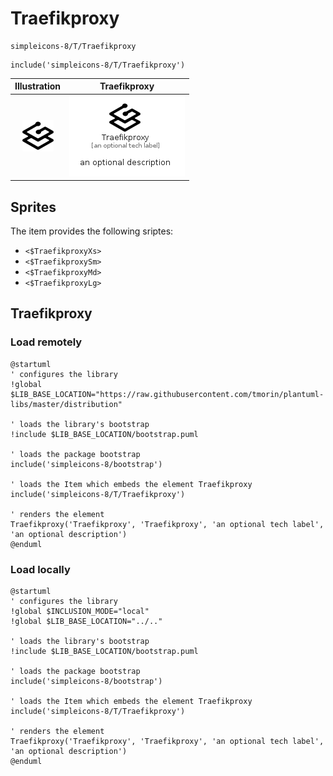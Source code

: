 # Traefikproxy


```text
simpleicons-8/T/Traefikproxy
```

```text
include('simpleicons-8/T/Traefikproxy')
```



| Illustration | Traefikproxy |
| :---: | :---: |
| ![illustration for Illustration](../../simpleicons-8/T/Traefikproxy.png) | ![illustration for Traefikproxy](../../simpleicons-8/T/Traefikproxy.Local.png) |



## Sprites
The item provides the following sriptes:

- `<$TraefikproxyXs>`
- `<$TraefikproxySm>`
- `<$TraefikproxyMd>`
- `<$TraefikproxyLg>`





## Traefikproxy

### Load remotely
```plantuml
@startuml
' configures the library
!global $LIB_BASE_LOCATION="https://raw.githubusercontent.com/tmorin/plantuml-libs/master/distribution"

' loads the library's bootstrap
!include $LIB_BASE_LOCATION/bootstrap.puml

' loads the package bootstrap
include('simpleicons-8/bootstrap')

' loads the Item which embeds the element Traefikproxy
include('simpleicons-8/T/Traefikproxy')

' renders the element
Traefikproxy('Traefikproxy', 'Traefikproxy', 'an optional tech label', 'an optional description')
@enduml
```

### Load locally
```plantuml
@startuml
' configures the library
!global $INCLUSION_MODE="local"
!global $LIB_BASE_LOCATION="../.."

' loads the library's bootstrap
!include $LIB_BASE_LOCATION/bootstrap.puml

' loads the package bootstrap
include('simpleicons-8/bootstrap')

' loads the Item which embeds the element Traefikproxy
include('simpleicons-8/T/Traefikproxy')

' renders the element
Traefikproxy('Traefikproxy', 'Traefikproxy', 'an optional tech label', 'an optional description')
@enduml
```

